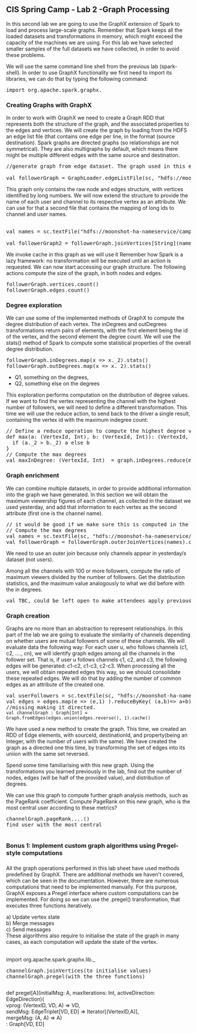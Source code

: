 <div role="main"><span id="maincontent"></span><h2>CIS Spring Camp - Lab 2 -Graph Processing</h2><div class="box generalbox center clearfix"><div class="no-overflow"><p>In this second lab we are going to use the GraphX extension of Spark to load and process large-scale graphs. Remember that Spark keeps all the loaded datasets and transformations in memory, which might exceed the capacity of the machines we are using. For this lab we have selected smaller samples of the full datasets we have collected, in order to avoid these problems. </p>
<p></p>
<p>We will use the same command line shell from the previous lab (spark-shell). In order to use GraphX functionality we first need to import its libraries, we can do that by typing the following command:</p>
<pre>import org.apache.spark.graphx._</pre>
<p></p>
<h3>Creating Graphs with GraphX</h3>
<p>In order to work with GraphX we need to create a Graph RDD that represents both the structure of the graph, and the associated properties to the edges and vertices. We will create the graph by loading from the HDFS an edge list file (that contains one edge per line, in the format (source destination). Spark graphs are directed graphs (so relationships are not symmetrical). They are also multigraphs by default, which means there might be multiple different edges with the same source and destination.</p>
<pre>//generate graph from edge dataset. The graph used in this example may takes up to 10 minutes to load into Spark<br /><br />val followerGraph = GraphLoader.edgeListFile(sc, "hdfs://moonshot-ha-nameservice/camp/follows.name.160113.2015.hash")</pre>
<p>This graph only contains the raw node and edges structure, with vertices identified by long numbers. We will now extend the structure to provide the name of each user and channel to its respective vertex as an attribute. We can use for that a second file that contains the mapping of long ids to channel and user names.<br /><br /></p>
<pre>val names = sc.textFile("hdfs://moonshot-ha-nameservice/camp/names.map").filter(x=&gt;x.split(" ").length==2).map(line =&gt; (line.split(" ")(1).<span>toLong</span>, line.split(" ")(0) ))<br /><br />val followerGraph2 = followerGraph.joinVertices[String](names)((VertiexId, VD, String) =&gt; VD).cache</pre>
<p>We invoke cache in this graph as we will use it Remember how Spark is a lazy framework: no transformation will be executed until an action is requested. We can now start accessing our graph structure. The following actions compute the size of the graph, in both nodes and edges.</p>
<pre>followerGraph.vertices.count()<br />followerGraph.edges.count()</pre>
<p></p>
<h3>Degree exploration</h3>
<p>We can use some of the implemented methods of GraphX to compute the degree distribution of each vertex. The inDegrees and outDegrees transformations return pairs of elements, with the first element being the id of the vertex, and the second element the degree count. We will use the stats() method of Spark to compute some statistical properties of the overall degree distribution.</p>
<div>
<pre>followerGraph.inDegrees.map(x =&gt; x._2).stats()<br />followerGraph.outDegrees.map(x =&gt; x._2).stats()</pre>
<p></p>
<ul>
<li>Q1, something on the degrees, </li>
<li>Q2, something else on the degrees</li>
</ul>
</div>
<div>
<p>This exploration performs computation on the distribution of degree values. If we want to find the vertex representing the channel with the highest number of followers, we will need to define a different transformation. This time we will use the reduce action, to send back to the driver a single result, containing the vertex id with the maximum indegree count:</p>
<pre>// Define a reduce operation to compute the highest degree vertex<br />def max(a: (VertexId, Int), b: (VertexId, Int)): (VertexId, Int) = {<br />  if (a._2 &gt; b._2) a else b<br />}<br />// Compute the max degrees<br />val maxInDegree: (VertexId, Int)  = graph.inDegrees.reduce(max)</pre>
<p></p>
<h3>Graph enrichment</h3>
<p>We can combine multiple datasets, in order to provide additional information into the graph we have generated. In this section we will obtain the maximum viewership figures of each channel, as collected in the dataset we used yesterday, and add that information to each vertex as the second attribute (first one is the channel name).</p>
<pre>// it would be good if we make sure this is computed in the first lab, and saved as a file, so that we can just...<br />// Compute the max degrees<br />val names = sc.textFile(sc, "hdfs://moonshot-ha-nameservice/camp/&lt;&lt;&lt;lab1maxviewers&gt;&gt;&gt;").map(line = &gt; (line.split("\t")(1), line.split("\t")(2)) )<br />val followerGraph = followerGraph.outerJoinVertices(names).cache()</pre>
<p>We need to use an outer join because only channels appear in yesterday/s dataset (not users).</p>
<p>Among all the channels with 100 or more followers, compute the ratio of maximum viewers divided by the number of followers. Get the distribution statistics, and the maximum value analogously to what we did before with the in degrees.  </p>
<pre>val TBC, could be left open to make attendees apply previous knowledge? </pre>
<p></p>
</div>
<div></div>
<div></div>
<div>
<h3>Graph creation</h3>
</div>
<div>Graphs are no more than an abstraction to represent relationships. In this part of the lab we are going to evaluate the similarity of channels depending on whether users are mutual followers of some of these channels. We will evaluate data the following way: For each user u, who follows channels (c1, c2, ...., cn), we will identify graph edges among all the channels in the follower set. That is, if user u follows channels c1, c2, and c3, the following edges will be generated: c1-c2, c1-c3, c2-c3. When processing all the users, we will obtain repeated edges this way, so we should consolidate these repeated edges. We will do that by adding the number of common edges as an attribute of the created one. </div>
<p></p>
<pre>val userFollowers = sc.textFile(sc, "hdfs://moonshot-ha-nameservice/camp/&lt;&lt;&lt;lab1maxviewers&gt;&gt;&gt;").map(line = &gt; (line.split("\t")._1.toLong, line.split("\t")._2.toLong) )<br />val edges = edges.map(e =&gt; (e,1) ).reduceByKey( (a,b)=&gt; a+b).map(x=&gt; Edge(x._1._1, x._1._2, x._2) )<br />//missing making it directed. <br /><code><span class="kwd">val</span><span class="pln"> channelGraph </span><span class="pun">:</span><span class="pln"> </span><span class="typ">Graph</span><span class="pun">[Int</span><span class="typ"></span><span class="pun">]</span><span class="pln"> </span><span class="pun">=</span><span class="pln"> </span><span class="typ">Graph</span><span class="pun">.</span><span class="pln">fromEdges</span><span class="pun">(</span><span class="pln">edges.union(edges.reverse()</span><span class="pun">,</span><span class="pln"> 1</span><span class="pun">).cache()</span></code></pre>
<p>We have used a new method to create the graph. This time, we created an RDD of Edge elements, with sourceId, destinationId, and property(being an Integer, with the number of users with the same). We have created the graph as a directed one this time, by transforming the set of edges into its uniion with the same set reversed. </p>
<p>Spend some time familiarising with this new graph. Using the transformations you learned previously in the lab, find out the number of nodes, edges (will be half of the provided value), and distribution of degrees. </p>
<p>We can use this graph to compute further graph analysis methods, such as the PageRank coefficient. Compute PageRank on this new graph, who is the most central user according to these metrics?</p>
<pre>channelGraph.pageRank....()<br />find user with the most central <br /><br /></pre>
<p></p>
<h3>Bonus 1: Implement custom graph algorithms using Pregel-style computations</h3>
<h3></h3>
<p>All the graph operations performed in this lab sheet have used methods predefined by GraphX. There are additional methods we haven't covered, which can be seen in the documentation. However, there are numerous computations that need to be implemented manually. For this purpose, GraphX exposes a Pregel interface where custom computations can be implemented. For doing so we can use the .pregel() transformation, that executes three functions iteratively.</p>
<p>a) Update vertex state<br />b) Merge messages<br />c) Send messages<br />These algorithms also require to initialise the state of the graph in many cases, as each computation will update the state of the vertex.<br /><br /></p>
<p></p>
<p>import org.apache.spark.graphx.lib._</p>
<pre>channelGraph.joinVertices(to initialise values)<br />channelGraph.pregel(with the three functions)</pre>
<pre></pre>
<p>def pregel[A](initialMsg: A, maxIterations: Int, activeDirection: EdgeDirection)(<br /> vprog: (VertexID, VD, A) =&gt; VD,<br /> sendMsg: EdgeTriplet[VD, ED] =&gt; Iterator[(VertexID,A)],<br /> mergeMsg: (A, A) =&gt; A)<br /> : Graph[VD, ED]</p>
